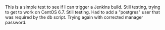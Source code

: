 This is a simple test to see if I can trigger a Jenkins build. Still testing, trying to get to work on CentOS 6.7. Still testing. Had to add a "postgres" user that was required by the db script. Trying again with corrected manager password.
